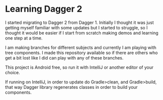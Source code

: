 # Learning Dagger 2

I started migrating to Dagger 2 from Dagger 1. Initially I thought it was just getting myself familiar with some updates but I started to struggle, so I thought it would be easier if I start from scratch making demos and learning one step at a time.

I am making branches for different subjects and currently I am playing with tree components. I made this repository available so if there are others who get a bit lost like I did can play with any of these branches.

This project is Android free, so run it with IntelliJ or another editor of your choice.

If running on IntelliJ, in order to update do Gradle>clean, and Gradle>build, that way Dagger library regenerates classes in order to build your components.

